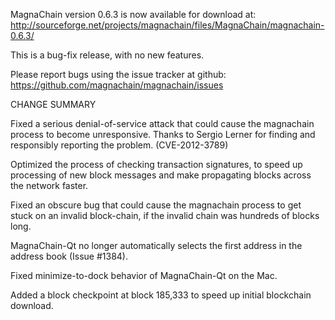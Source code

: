 MagnaChain version 0.6.3 is now available for download at:
  http://sourceforge.net/projects/magnachain/files/MagnaChain/magnachain-0.6.3/

This is a bug-fix release, with no new features.

Please report bugs using the issue tracker at github:
  https://github.com/magnachain/magnachain/issues

CHANGE SUMMARY

Fixed a serious denial-of-service attack that could cause the
magnachain process to become unresponsive. Thanks to Sergio Lerner
for finding and responsibly reporting the problem. (CVE-2012-3789)

Optimized the process of checking transaction signatures, to
speed up processing of new block messages and make propagating
blocks across the network faster.

Fixed an obscure bug that could cause the magnachain process to get
stuck on an invalid block-chain, if the invalid chain was
hundreds of blocks long.

MagnaChain-Qt no longer automatically selects the first address
in the address book (Issue #1384).

Fixed minimize-to-dock behavior of MagnaChain-Qt on the Mac.

Added a block checkpoint at block 185,333 to speed up initial
blockchain download.

